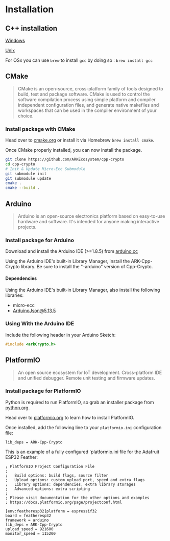 # Installation

## C++ installation

[Windows](https://docs.microsoft.com/en-us/cpp/build/vscpp-step-0-installation?view=vs-2019)

[Unix](https://linuxconfig.org/how-to-install-g-the-c-compiler-on-ubuntu-18-04-bionic-beaver-linux)

For OSx you can use `brew` to install `gcc` by doing so : `brew install gcc`

## CMake

> CMake is an open-source, cross-platform family of tools designed to build, test and package software. CMake is used to control the software compilation process using simple platform and compiler independent configuration files, and generate native makefiles and workspaces that can be used in the compiler environment of your choice.

### Install package with CMake

Head over to [cmake.org](https://www.cmake.org/download/) or install it via Homebrew `brew install cmake`.

Once CMake properly installed, you can now install the package.

```bash
git clone https://github.com/ARKEcosystem/cpp-crypto
cd cpp-crypto
# Init & Update Micro-Ecc Submodule
git submodule init
git submodule update
cmake .
cmake --build .
```

## Arduino

> Arduino is an open-source electronics platform based on easy-to-use hardware and software. It's intended for anyone making interactive projects.

### Install package for Arduino

Download and install the Arduino IDE \(&gt;=1.8.5\) from [arduino.cc](https://www.arduino.cc/en/Main/Software)

Using the Arduino IDE's built-in Library Manager, install the ARK-Cpp-Crypto library. Be sure to install the "-arduino" version of Cpp-Crypto.

#### Dependencies

Using the Arduino IDE's built-in Library Manager, also install the following libraries:

* micro-ecc
* ArduinoJson@5.13.5

### Using With the Arduino IDE

Include the following header in your Arduino Sketch:

```cpp
#include <arkCrypto.h>
```

## PlatformIO

> An open source ecosystem for IoT development. Cross-platform IDE and unified debugger. Remote unit testing and firmware updates.

### Install package for PlatformIO

Python is required to run PlatformIO, so grab an installer package from [python.org](https://www.python.org/downloads/).

Head over to [platformio.org](https://platformio.org/install) to learn how to install PlatformIO.

Once installed, add the following line to your `platformio.ini` configuration file:

```text
lib_deps = ARK-Cpp-Crypto
```

This is an example of a fully configured \`platformio.ini file for the Adafruit ESP32 Feather:

```text
; PlatformIO Project Configuration File
;
;   Build options: build flags, source filter
;   Upload options: custom upload port, speed and extra flags
;   Library options: dependencies, extra library storages
;   Advanced options: extra scripting
;
; Please visit documentation for the other options and examples
; https://docs.platformio.org/page/projectconf.html

[env:featheresp32]platform = espressif32
board = featheresp32
framework = arduino
lib_deps = ARK-Cpp-Crypto
upload_speed = 921600
monitor_speed = 115200
```

## 

